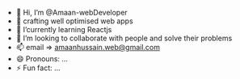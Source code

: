 - 👋 Hi, I’m @Amaan-webDeveloper
- 👀 crafting well optimised web apps
- 🌱 I’currently learning Reactjs
- 💞️ I’m looking to collaborate with people and solve their problems
- 📫 email => amaanhussain.web@gmail.com
- 😄 Pronouns: ...
- ⚡ Fun fact: ...

<!---
Amaan-webDeveloper/Amaan-webDeveloper is a ✨ special ✨ repository because its `README.md` (this file) appears on your GitHub profile.
You can click the Preview link to take a look at your changes.
--->
